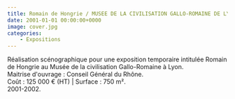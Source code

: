 ```yaml
---
title: Romain de Hongrie / MUSEE DE LA CIVILISATION GALLO-ROMAINE DE LYON
date: 2001-01-01 00:00:00+0000
image: cover.jpg
categories:
    - Expositions
---
```


R&#233;alisation sc&#233;nographique pour une exposition temporaire intitul&#233;e Romain de Hongrie au Mus&#233;e de la civilisation Gallo-Romaine &#224; Lyon. \
Maitrise d'ouvrage : Conseil G&#233;n&#233;ral du Rh&#244;ne. \
Co&#251;t : 125 000 &#8364; (HT) | Surface : 750 m&#178;. \
2001-2002. 